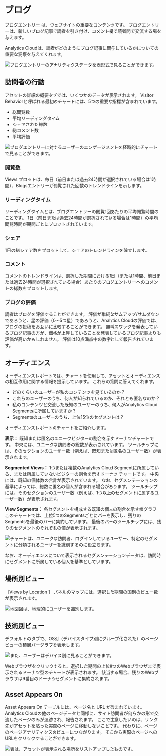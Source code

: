 # ブログ

[ブログエントリー](https://learn.liferay.com/dxp/latest/ja/content-authoring-and-management/blogs/getting-started-with-blogs.html) は、ウェブサイトの重要なコンテンツです。 ブログエントリーは、新しいブログ記事で読者を引き付け、コメント欄で読者間で交流する場を与えます。

Analytics Cloudは、読者がどのようにブログ記事に関与しているかについての重要な洞察を与えてくれます。

![ブログエントリーのアナリティクスデータを表形式で見ることができます。](blogs/images/01.png)

<a name="visitor-behavior" />

## 訪問者の行動

アセットの詳細の概要タブでは、いくつかのデータが表示されます。 Visitor Behaviorと呼ばれる最初のチャートには、5つの重要な指標が含まれています。

* 総閲覧数
* 平均リーディングタイム
* シェアされた総数
* 総コメント数
* 平均評価

![ブログエントリーに対するユーザーのエンゲージメントを経時的にチャートで見ることができます。](blogs/images/02.png)

<a name="views" />

### 閲覧数

Views プロットは、毎日（前日または過去24時間が選択されている場合は1時間）、Blogsエントリーが閲覧された回数のトレンドラインを示します。

<a name="reading-time" />

### リーディングタイム

リーディングタイムとは、ブログエントリーの閲覧1回あたりの平均閲覧時間のことです。 1日（前日または過去24時間が選択されている場合は1時間）の平均閲覧時間が期間ごとにプロットされています。

<a name="shares" />

### シェア

1日の総シェア数をプロットして、シェアのトレンドラインを確立します。

<a name="comments" />

### コメント

コメントのトレンドラインは、選択した期間における1日（または1時間、前日または過去24時間が選択されている場合）あたりのブログエントリーへのコメントの総数をプロットします。

<a name="rating" />

### ブログの評価

読者はブログを評価することができます。 評価が単純なサムアップ/サムダウンであろうと、星の評価（0～5つ星）であろうと、Analytics Cloudの評価では、ブログの投稿をお互いに比較することができます。 無料スワッグを発表しているブログ記事の方が、価格が上昇していることを発表しているブログ記事よりも評価が高いかもしれません。 評価は10点満点中の数字として報告されています。

<a name="audience" />

## オーディエンス

オーディエンスレポートでは、チャートを使用して、アセットとオーディエンスの相互作用に関する情報を提示しています。 これらの質問に答えてくれます。

* どのくらいのユーザーが私のコンテンツを見ているのか？
* これらのユーザーのうち、何人が知られているのか、それとも匿名なのか？
* 私のコンテンツと交流した既知のユーザーのうち、何人がAnalytics Cloud Segmentsに所属していますか？
* Segmentsのユーザーのうち、上位15位のセグメントは？

オーディエンスレポートのチャートをご紹介します。

**表示：** 既知または匿名のユニークビジターの割合を示すドーナツチャートです。 中央には、ユニークな訪問者の総数が表示されています。 ツールチップには、そのセクションのユーザー数（例えば、既知または匿名のユーザー数）が表示されます。

**Segmented Views：** 1つまたは複数のAnalytics Cloud Segmentに所属している、または所属していないビジターの割合を示すドーナツ チャートです。 中央には、既知の個体数の合計が表示されています。 なお、セグメンテーションの基準によっては、総数に匿名の個人が含まれる場合があります。 ツールチップには、そのセクションのユーザー数（例えば、1つ以上のセグメントに属するユーザー数）が表示されます。

**View Segments：** 各セグメントを構成する既知の個人の割合を示す棒グラフ このチャートでは、上位5つのSegmentsごとにバーを表示し、残りのSegmentsを最後のバーに集約しています。 最後のバーのツールチップには、残りのセグメントのそれぞれの値が表示されます。

![チャートは、ユニークな訪問者、ログインしているユーザー、特定のセグメントに分類されるユーザーを識別するのに役立ちます。](blogs/images/03.png)

なお、オーディエンスについて表示されるセグメンテーションデータは、訪問時にセグメントに所属している個人を基準としています。

<a name="views-by-location" />

## 場所別ビュー

［Views by Location ］ パネルのマップには、選択した期間の国別のビュー数が表示されます。

![地図図は、地理的にユーザーを識別します。](blogs/images/04.png)

<a name="views-by-technology" />

## 技術別ビュー

デフォルトのタブで、OS別（デバイスタイプ別にグループ化された）のページビューの積層バーグラフを表示します。

![また、ユーザーはデバイス別に見ることができます。](blogs/images/05.png)

Webブラウザをクリックすると、選択した期間の上位8つのWebブラウザまで表示されるドーナツ型のチャートが表示されます。 該当する場合、残りのWebブラウザは9番目のドーナツセグメントに集約されます。

<a name="asset-appears-on" />

## Asset Appears On

Asset Appears On テーブルには、ページ名と URL が含まれています。 Analytics Cloudの他のページデータと同様に、サイト訪問者が何らかの形で交流したページのみが追跡され、報告されます。 ここで注意したいのは、リンク先がアセットを貼った実際のページに移動しないことです。 代わりに、ページのページアナリティクスのビューにつながります。 そこから実際のページへのURLをクリックすることができます。

![表は、アセットが表示される場所をリストアップしたものです。](blogs/images/06.png)
